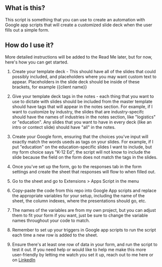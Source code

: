 ## What is this? 
This script is something that you can use to create an automation with Google app scripts that will create a customized slide deck when the user fills out a simple form. 

## How do I use it? 
More detailed instructions will be added to the Read Me later, but for now, here's how you can get started. 

1. Create your template deck - This should have all of the slides that could possibly included, and placeholders where you may want custom text to appear. Placeholders in the slide deck should be inside of these
   brackets, for example {{client name}}

2. Give your template deck tags in the notes - each thing that you want to use to dictate with slides should be included from the master template should have tags that will appear in the notes section. For example, if I 
want to customize by industry, the slides that are industry-specifc should have the names of industries in the notes section, like "logistics" or "education". Any slides that you want to have in every deck (like an intro
or contect slide) should have "all" in the notes.

3. Create your Google form, ensuring that the choices you've input will exactly match the words useds as tags on your slides. For example, if I put "education" on the education-specific slides I want to include, but my form choice says "K-12 Ed", the script will not know to include the slide because the field on the form does not match the tags in the slides.

4. Once you've set up the form, go to the responses tab in the form settings and create the sheet that responses will flow to when filled out. 

5. Go to the sheet and go to Extensions > Apps Script in the menu

6. Copy-paste the code from this repo into Google App scripts and replace the appropriate variables for your setup, including the name of the sheet, the column indexes, where the presentations should go, etc.

7. The names of the variables are from my own project, but you can adjust them to fit your form if you want, just be sure to change the variable names throughout your code to match.

8. Remember to set up your triggers in Google app scripts to run the script each time a new row is added to the sheet.  

9. Ensure there's at least one row of data in your form, and run the script to test it out. If you need help or would like to help me make this more user-friendly by letting me watch you set it up, reach out to me here or on [LinkedIn](https://www.linkedin.com/in/sallyladrach/)
